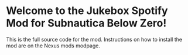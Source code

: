 ﻿# Welcome to the Jukebox Spotify Mod for Subnautica Below Zero!

This is the full source code for the mod. Instructions on how to install the mod are on the Nexus mods modpage.
